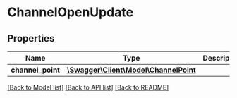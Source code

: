 # ChannelOpenUpdate

## Properties
Name | Type | Description | Notes
------------ | ------------- | ------------- | -------------
**channel_point** | [**\Swagger\Client\Model\ChannelPoint**](ChannelPoint.md) |  | [optional] 

[[Back to Model list]](../README.md#documentation-for-models) [[Back to API list]](../README.md#documentation-for-api-endpoints) [[Back to README]](../README.md)


